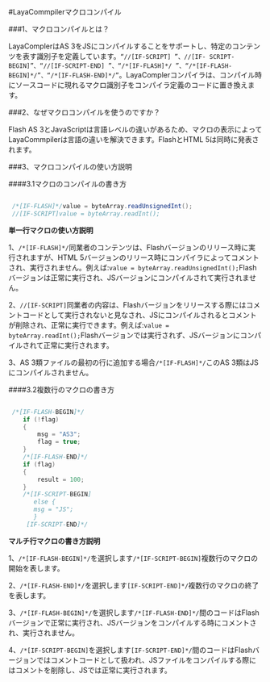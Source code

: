 #LayaCommpilerマクロコンパイル



###1、マクロコンパイルとは？

LayaComplerはAS 3をJSにコンパイルすることをサポートし、特定のコンテンツを表す識別子を定義しています。`“//[IF-SCRIPT] ”、//[IF- SCRIPT-BEGIN]”、“//[IF-SCRIPT-END] ”、“/*[IF-FLASH]*/ ”、“/*[IF-FLASH-BEGIN]*/”、“/*[IF-FLASH-END]*/”`。LayaComplerコンパイラは、コンパイル時にソースコードに現れるマクロ識別子をコンパイラ定義のコードに置き換えます。



###2、なぜマクロコンパイルを使うのですか？

Flash AS 3とJavaScriptは言語レベルの違いがあるため、マクロの表示によってLayaCommpilerは言語の違いを解決できます。FlashとHTML 5は同時に発表されます。



###3、マクロコンパイルの使い方説明

####3.1マクロのコンパイルの書き方


```java

 /*[IF-FLASH]*/value = byteArray.readUnsignedInt();
 //[IF-SCRIPT]value = byteArray.readInt();
```


**単一行マクロの使い方説明**

1、`/*[IF-FLASH]*/`同業者のコンテンツは、Flashバージョンのリリース時に実行されますが、HTML 5バージョンのリリース時にコンパイラによってコメントされ、実行されません。例えば:`value = byteArray.readUnsignedInt();`Flashバージョンは正常に実行され、JSバージョンにコンパイルされて実行されません。

2、`//[IF-SCRIPT]`同業者の内容は、Flashバージョンをリリースする際にはコメントコードとして実行されないと見なされ、JSにコンパイルされるとコメントが削除され、正常に実行できます。例えば:`value = byteArray.readInt();`Flashバージョンでは実行されず、JSバージョンにコンパイルされて正常に実行されます。

3、AS 3類ファイルの最初の行に追加する場合`/*[IF-FLASH]*/`このAS 3類はJSにコンパイルされません。



####3.2複数行のマクロの書き方


```java

 /*[IF-FLASH-BEGIN]*/
    if (!flag)
    {
        msg = "AS3";
        flag = true;
    }
    /*[IF-FLASH-END]*/
    if (flag)
    {
        result = 100;
    }
    /*[IF-SCRIPT-BEGIN]
       else {
       msg = "JS";
       }
     [IF-SCRIPT-END]*/
```


**マルチ行マクロの書き方説明**

1、`/*[IF-FLASH-BEGIN]*/`を選択します`/*[IF-SCRIPT-BEGIN]`複数行のマクロの開始を表します。

2、`/*[IF-FLASH-END]*/`を選択します`[IF-SCRIPT-END]*/`複数行のマクロの終了を表します。

3、`/*[IF-FLASH-BEGIN]*/`を選択します`/*[IF-FLASH-END]*/`間のコードはFlashバージョンで正常に実行され、JSバージョンをコンパイルする時にコメントされ、実行されません。

4、`/*[IF-SCRIPT-BEGIN]`を選択します`[IF-SCRIPT-END]*/`間のコードはFlashバージョンではコメントコードとして扱われ、JSファイルをコンパイルする際にはコメントを削除し、JSでは正常に実行されます。


